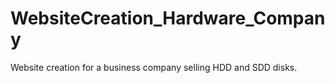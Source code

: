 # WebsiteCreation_Hardware_Company
Website creation for a business company selling HDD and SDD disks. 
